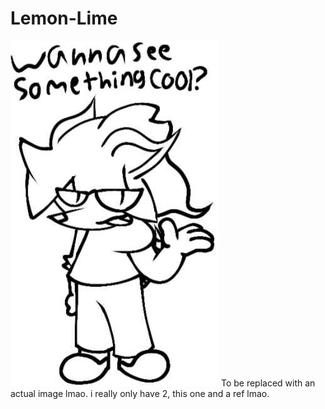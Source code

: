 # Lemon-Lime

![lmnl](characterArt/lmnl.png) To be replaced with an actual image lmao. i really only have 2, this one and a ref lmao.
